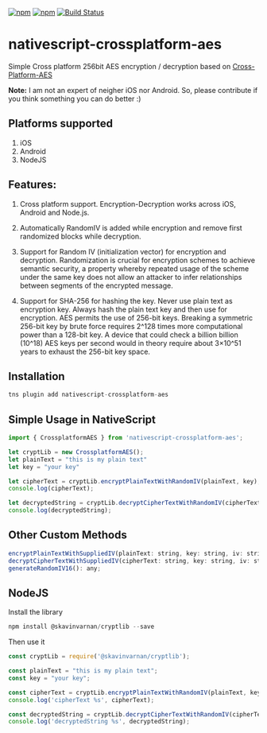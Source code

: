 [![npm](https://img.shields.io/npm/v/nativescript-crossplatform-aes.svg)](https://www.npmjs.com/package/nativescript-crossplatform-aes)
[![npm](https://img.shields.io/npm/dt/nativescript-crossplatform-aes.svg?label=npm%20downloads)](https://www.npmjs.com/package/nativescript-crossplatform-aes)
[![Build Status](https://travis-ci.org/jibon57/nativescript-crossplatform-aes.svg?branch=master)](https://travis-ci.org/jibon57/nativescript-crossplatform-aes)
# nativescript-crossplatform-aes 
 Simple Cross platform 256bit AES encryption / decryption based on [Cross-Platform-AES](https://github.com/skavinvarnan/Cross-Platform-AES)

 **Note:** I am not an expert of neigher iOS nor Android. So, please contribute if you think something you can do better :)

 ## Platforms supported 

1. iOS
2. Android
3. NodeJS

## Features:

1. Cross platform support. Encryption-Decryption works across iOS, Android and Node.js. 

2. Automatically RandomIV is added while encryption and remove first randomized blocks while decryption.

3. Support for Random IV (initialization vector) for encryption and decryption. Randomization is crucial for encryption schemes to achieve semantic security, a property whereby repeated usage of the scheme under the same key does not allow an attacker to infer relationships between segments of the encrypted message.

4.  Support for SHA-256 for hashing the key. Never use plain text as encryption key. Always hash the plain text key and then use for encryption. AES permits the use of 256-bit keys. Breaking a symmetric 256-bit key by brute force requires 2^128 times more computational power than a 128-bit key. A device that could check a billion billion (10^18) AES keys per second would in theory require about 3×10^51 years to exhaust the 256-bit key space.

## Installation

```javascript
tns plugin add nativescript-crossplatform-aes
```
## Simple Usage in NativeScript

```javascript
import { CrossplatformAES } from 'nativescript-crossplatform-aes';

let cryptLib = new CrossplatformAES();
let plainText = "this is my plain text"
let key = "your key"

let cipherText = cryptLib.encryptPlainTextWithRandomIV(plainText, key);
console.log(cipherText);

let decryptedString = cryptLib.decryptCipherTextWithRandomIV(cipherText, key)
console.log(decryptedString);
```

## Other Custom Methods
```javascript
encryptPlainTextWithSuppliedIV(plainText: string, key: string, iv: string);
decryptCipherTextWithSuppliedIV(cipherText: string, key: string, iv: string);
generateRandomIV16(): any;
```

## NodeJS
Install the library
```javascript
npm install @skavinvarnan/cryptlib --save
```

Then use it

```javascript
const cryptLib = require('@skavinvarnan/cryptlib');

const plainText = "this is my plain text";
const key = "your key";

const cipherText = cryptLib.encryptPlainTextWithRandomIV(plainText, key);
console.log('cipherText %s', cipherText);

const decryptedString = cryptLib.decryptCipherTextWithRandomIV(cipherText, key);
console.log('decryptedString %s', decryptedString);
```
